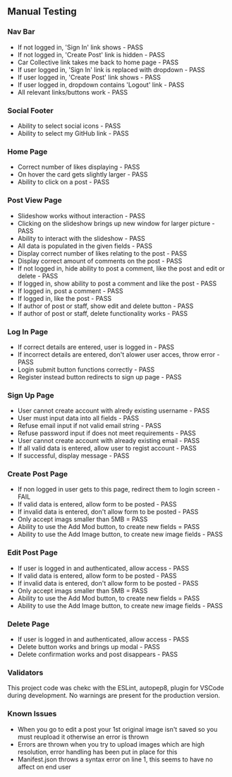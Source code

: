 ## Manual Testing

### Nav Bar

- If not logged in, 'Sign In' link shows - PASS
- If not logged in, 'Create Post' link is hidden - PASS
- Car Collective link takes me back to home page - PASS
- If user logged in, 'Sign In' link is replaced with dropdown - PASS
- If user logged in, 'Create Post' link shows - PASS
- If user logged in, dropdown contains 'Logout' link - PASS
- All relevant links/buttons work - PASS

### Social Footer

- Ability to select social icons - PASS
- Ability to select my GitHub link - PASS

### Home Page

- Correct number of likes displaying - PASS
- On hover the card gets slightly larger - PASS
- Ability to click on a post - PASS

### Post View Page

- Slideshow works without interaction - PASS
- Clicking on the slideshow brings up new window for larger picture - PASS
- Ability to interact with the slideshow - PASS
- All data is populated in the given fields - PASS
- Display correct number of likes relating to the post - PASS
- Display correct amount of comments on the post - PASS
- If not logged in, hide ability to post a comment, like the post and edit or delete - PASS
- If logged in, show ability to post a comment and like the post - PASS
- If logged in, post a comment - PASS
- If logged in, like the post - PASS
- If author of post or staff, show edit and delete button - PASS
- If author of post or staff, delete functionality works - PASS

### Log In Page

- If correct details are entered, user is logged in - PASS
- If incorrect details are entered, don't alower user acces, throw error - PASS
- Login submit button functions correctly - PASS
- Register instead button redirects to sign up page - PASS

### Sign Up Page

- User cannot create account with alredy existing username - PASS
- User must input data into all fields - PASS
- Refuse email input if not valid email string - PASS
- Refuse password input if does not meet requirements - PASS
- User cannot create account with already existing email - PASS
- If all valid data is entered, allow user to regist account - PASS
- If successful, display message - PASS

### Create Post Page

- If non logged in user gets to this page, redirect them to login screen - FAIL
- If valid data is entered, allow form to be posted - PASS
- If invalid data is entered, don't allow form to be posted - PASS
- Only accept imags smaller than 5MB = PASS
- Ability to use the Add Mod button, to create new fields = PASS
- Ability to use the Add Image button, to create new image fields - PASS

### Edit Post Page

- If user is logged in and authenticated, allow access - PASS
- If valid data is entered, allow form to be posted - PASS
- If invalid data is entered, don't allow form to be posted - PASS
- Only accept imags smaller than 5MB = PASS
- Ability to use the Add Mod button, to create new fields = PASS
- Ability to use the Add Image button, to create new image fields - PASS

### Delete Page

- If user is logged in and authenticated, allow access - PASS
- Delete button works and brings up modal - PASS
- Delete confirmation works and post disappears - PASS

### Validators

This project code was chekc with the ESLint, autopep8, plugin for VSCode during development. No warnings are present for the production version.

### Known Issues

- When you go to edit a post your 1st original image isn't saved so you must reupload it otherwise an error is thrown
- Errors are thrown when you try to upload images which are high resolution, error handling has been put in place for this
- Manifest.json throws a syntax error on line 1,  this seems to have no affect on end user
